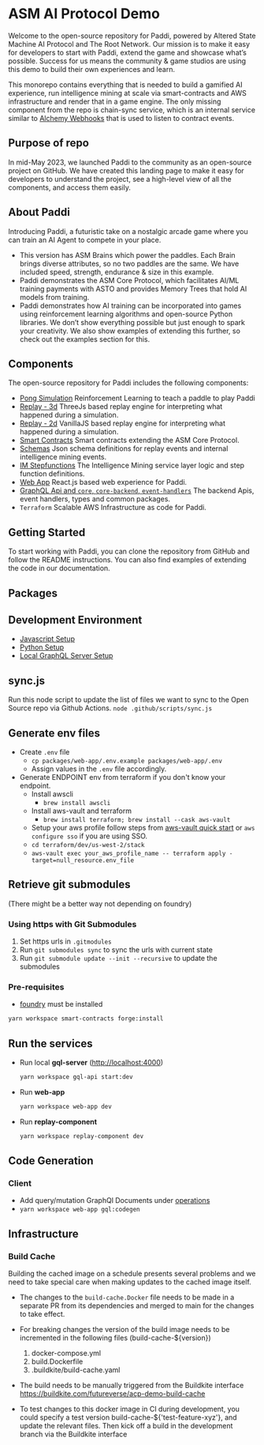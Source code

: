 # ASM AI Protocol Demo

Welcome to the open-source repository for Paddi, powered by Altered State Machine AI Protocol and The Root Network. Our mission is to make it easy for developers to start with Paddi, extend the game and showcase what’s possible. Success for us means the community & game studios are using this demo to build their own experiences and learn.

This monorepo contains everything that is needed to build a gamified AI experience, run intelligence mining at scale via smart-contracts and AWS infrastructure and render that in a game engine. The only missing component from the repo is chain-sync service, which is an internal service similar to [Alchemy Webhooks](https://www.alchemy.com/overviews/what-is-a-webhook) that is used to listen to contract events.

## Purpose of repo

In mid-May 2023, we launched Paddi to the community as an open-source project on GitHub. We have created this landing page to make it easy for developers to understand the project, see a high-level view of all the components, and access them easily.

## About Paddi

Introducing Paddi, a futuristic take on a nostalgic arcade game where you can train an AI Agent to compete in your place.

- This version has ASM Brains which power the paddles. Each Brain brings diverse attributes, so no two paddles are the same. We have included speed, strength, endurance & size in this example.
- Paddi demonstrates the ASM Core Protocol, which facilitates AI/ML training payments with ASTO and provides Memory Trees that hold AI models from training.
- Paddi demonstrates how AI training can be incorporated into games using reinforcement learning algorithms and open-source Python libraries. We don’t show everything possible but just enough to spark your creativity. We also show examples of extending this further, so check out the examples section for this.

## Components

The open-source repository for Paddi includes the following components:

- [Pong Simulation](packages/pong-simulation/README.md) Reinforcement Learning to teach a paddle to play Paddi
- [Replay - 3d](packages/replay-component) ThreeJs based replay engine for interpreting what happened during a simulation.
- [Replay - 2d](packages/replay-component-2d) VanillaJS based replay engine for interpreting what happened during a simulation.
- [Smart Contracts](packages/smart-contracts/README.md) Smart contracts extending the ASM Core Protocol.
- [Schemas](packages/schemas/README.md) Json schema definitions for replay events and internal intelligence mining events.
- [IM Stepfunctions](packages/im-stepfunctions/README.md) The Intelligence Mining service layer logic and step function definitions.
- [Web App](packages/web-app/README.md) React.js based web experience for Paddi.
- [GraphQL Api and `core`, `core-backend`, `event-handlers`](packages/gql-api/README.md) The backend Apis, event handlers, types and common packages.
- `Terraform` Scalable AWS Infrastructure as code for Paddi.

## Getting Started

To start working with Paddi, you can clone the repository from GitHub and follow the README instructions. You can also find examples of extending the code in our documentation.

## Packages

## Development Environment

- [Javascript Setup](docs/js-setup.md)
- [Python Setup](docs/python-setup.md)
- [Local GraphQL Server Setup](docs/local-gql-setup.md)

## sync.js

Run this node script to update the list of files we want to sync to the Open Source repo via Github Actions.
`node .github/scripts/sync.js`

## Generate env files

- Create `.env` file
  - `cp packages/web-app/.env.example packages/web-app/.env`
  - Assign values in the `.env` file accordingly.
- Generate ENDPOINT env from terraform if you don't know your endpoint.
  - Install awscli
    - `brew install awscli`
  - Install aws-vault and terraform
    - `brew install terraform; brew install --cask aws-vault`
  - Setup your aws profile follow steps from [aws-vault quick start](https://github.com/99designs/aws-vault#quick-start) or `aws configure sso` if you are using SSO.
  - `cd terraform/dev/us-west-2/stack`
  - `aws-vault exec your_aws_profile_name -- terraform apply -target=null_resource.env_file`

## Retrieve git submodules

(There might be a better way not depending on foundry)

### Using https with Git Submodules

1. Set https urls in `.gitmodules`
2. Run `git submodules sync` to sync the urls with current state
3. Run `git submodule update --init --recursive` to update the submodules

### Pre-requisites

- [foundry](https://book.getfoundry.sh/getting-started/installation) must be installed

```sh
yarn workspace smart-contracts forge:install
```

## Run the services

- Run local **gql-server** (<http://localhost:4000>)

  ```sh
  yarn workspace gql-api start:dev
  ```

- Run **web-app**

  ```sh
  yarn workspace web-app dev
  ```

- Run **replay-component**

  ```sh
  yarn workspace replay-component dev
  ```

## Code Generation

### Client

- Add query/mutation GraphQl Documents under [operations](packages/web-app/src/graphql/operations)
- `yarn workspace web-app gql:codegen`

## Infrastructure

### Build Cache

Building the cached image on a schedule presents several problems and we need to take special care when making updates to the cached image itself.

- The changes to the `build-cache.Docker` file needs to be made in a separate PR from its dependencies and merged to main for the changes to take effect.

- For breaking changes the version of the build image needs to be incremented in the following files (build-cache-${version})

  1. docker-compose.yml
  2. build.Dockerfile
  3. .buildkite/build-cache.yaml

- The build needs to be manually triggered from the Buildkite interface
  <https://buildkite.com/futureverse/acp-demo-build-cache>

- To test changes to this docker image in CI during development, you could specify a test version build-cache-${'test-feature-xyz'}, and update the relevant files. Then kick off a build in the development branch via the Buildkite interface
